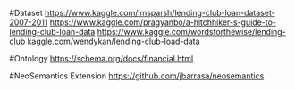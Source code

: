 
#Dataset
https://www.kaggle.com/imsparsh/lending-club-loan-dataset-2007-2011
https://www.kaggle.com/pragyanbo/a-hitchhiker-s-guide-to-lending-club-loan-data
https://www.kaggle.com/wordsforthewise/lending-club
kaggle.com/wendykan/lending-club-load-data

#Ontology
https://schema.org/docs/financial.html

#NeoSemantics Extension
https://github.com/jbarrasa/neosemantics